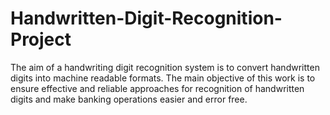 # Handwritten-Digit-Recognition-Project
The aim of a handwriting digit recognition system is to convert handwritten digits into machine readable formats. The main objective of this work is to ensure effective and reliable approaches for recognition of handwritten digits and make banking operations easier and error free.
